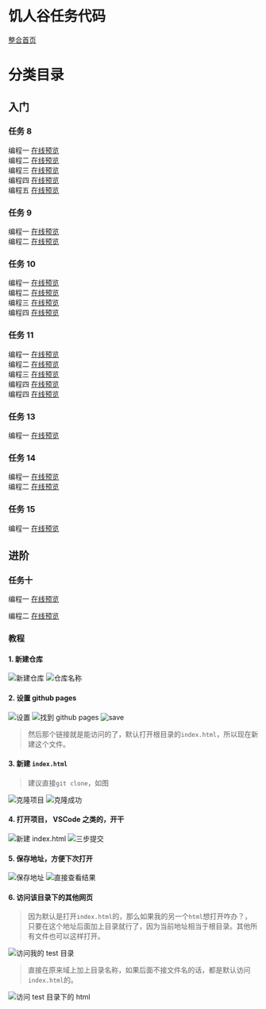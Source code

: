 # 饥人谷任务代码
[整合首页](https://a294465800.github.io/HungerValleyCode/index.html)

# 分类目录
## 入门
### 任务 8
编程一 [在线预览](https://a294465800.github.io/HungerValleyCode/beginner/task8/01/)    
编程二 [在线预览](https://a294465800.github.io/HungerValleyCode/beginner/task8/02/)    
编程三 [在线预览](https://a294465800.github.io/HungerValleyCode/beginner/task8/03/)    
编程四 [在线预览](https://a294465800.github.io/HungerValleyCode/beginner/task8/04/)    
编程五 [在线预览](https://a294465800.github.io/HungerValleyCode/beginner/task8/05/)    
### 任务 9
编程一 [在线预览](https://a294465800.github.io/HungerValleyCode/beginner/task9/01/)     
编程二 [在线预览](https://a294465800.github.io/HungerValleyCode/beginner/task9/02/)
### 任务 10
编程一 [在线预览](https://a294465800.github.io/HungerValleyCode/beginner/task10/01/)     
编程二 [在线预览](https://a294465800.github.io/HungerValleyCode/beginner/task10/02/)     
编程三 [在线预览](https://a294465800.github.io/HungerValleyCode/beginner/task10/03/)      
编程四 [在线预览](https://a294465800.github.io/HungerValleyCode/beginner/task10/04/)    
### 任务 11
编程一 [在线预览](https://a294465800.github.io/HungerValleyCode/beginner/task11/01/)         
编程二 [在线预览](https://a294465800.github.io/HungerValleyCode/beginner/task11/02/)         
编程三 [在线预览](https://a294465800.github.io/HungerValleyCode/beginner/task11/03/)             
编程四 [在线预览](https://a294465800.github.io/HungerValleyCode/beginner/task11/04/)         
编程四 [在线预览](https://a294465800.github.io/HungerValleyCode/beginner/task11/05/)    
### 任务 13
编程一 [在线预览](https://a294465800.github.io/HungerValleyCode/beginner/task13/01/)       
### 任务 14
编程一 [在线预览](https://a294465800.github.io/HungerValleyCode/beginner/task14/01/)         
编程二 [在线预览](https://a294465800.github.io/HungerValleyCode/beginner/task14/02/)  
### 任务 15
编程一 [在线预览](https://a294465800.github.io/HungerValleyCode/beginner/task15/01/)    
## 进阶
### 任务十      
编程一 [在线预览](https://a294465800.github.io/HungerValleyCode/advance/task10/01/)           

编程二 [在线预览](https://a294465800.github.io/HungerValleyCode/advance/task10/02/)       

 
### 教程
#### 1. 新建仓库
![新建仓库](https://a294465800.github.io/HungerValleyCode/images/01.png)
![仓库名称](https://a294465800.github.io/HungerValleyCode/images/02.png)
#### 2. 设置 github pages
![设置](https://a294465800.github.io/HungerValleyCode/images/03.png)
![找到 github pages](https://a294465800.github.io/HungerValleyCode/images/04.png)
![save](https://a294465800.github.io/HungerValleyCode/images/05.png)

> 然后那个链接就是能访问的了，默认打开根目录的`index.html`，所以现在新建这个文件。
#### 3. 新建 `index.html`
> 建议直接`git clone`，如图

![克隆项目](https://a294465800.github.io/HungerValleyCode/images/06.png)
![克隆成功](https://a294465800.github.io/HungerValleyCode/images/07.png)
#### 4. 打开项目， VSCode 之类的，开干
![新建 index.html](https://a294465800.github.io/HungerValleyCode/images/08.png)
![三步提交](https://a294465800.github.io/HungerValleyCode/images/09.png)
#### 5. 保存地址，方便下次打开
![保存地址](https://a294465800.github.io/HungerValleyCode/images/10.png)
![直接查看结果](https://a294465800.github.io/HungerValleyCode/images/11.png)
#### 6. 访问该目录下的其他网页

> 因为默认是打开`index.html`的，那么如果我的另一个`html`想打开咋办？，只要在这个地址后面加上目录就行了，因为当前地址相当于根目录。其他所有文件也可以这样打开。

![访问我的 test 目录](https://a294465800.github.io/HungerValleyCode/images/12.png)

> 直接在原来域上加上目录名称，如果后面不接文件名的话，都是默认访问`index.html`的。

![访问 test 目录下的 html](https://a294465800.github.io/HungerValleyCode/images/13.png)

